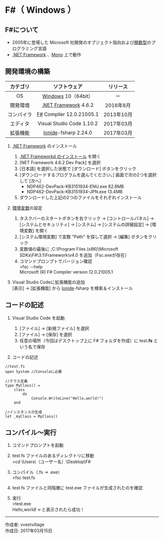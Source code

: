 # F\#（ Windows ）

## F#について

* 2005年に登場した Microsoft 社開発のオブジェクト指向および[関数型](http://bit.ly/1KTmmNW)のプログラミング言語
* [.NET Framework](https://ja.wikipedia.org/wiki/.NET_Framework) 、[Mono](http://bit.ly/2l5Mzx1) 上で動作

## 開発環境の構築

|カテゴリ|ソフトウェア|リリース|
|:--:|:--:|:--:|
|OS|[Windows](https://ja.wikipedia.org/wiki/Microsoft_Windows) 10（64bit）|ー|
|開発環境|[.NET Framework](https://ja.wikipedia.org/wiki/.NET_Framework) 4.6.2|2016年8月|
|コンパイラ|[F#](https://ja.wikipedia.org/wiki/F_Sharp) Compiler 12.0.21005.1|2013年10月|
|エディタ|Visual Studio Code 1.10.2|2017年03月|
|拡張機能|[Ionide](http://ionide.io/)-fsharp 2.24.0|2017年03月|

1. [.NET Framework](https://ja.wikipedia.org/wiki/.NET_Framework) のインストール
    1. [.NET Frameworkd のインストール](https://msdn.microsoft.com/ja-jp/library/5a4x27ek(v=vs.110).aspx) を開く
    1. [NET Framework 4.6.2 Dev Pack] を選択
    1. [日本語] を選択した状態で [ダウンロード] ボタンをクリック
    1. [ダウンロードするプログラムを選んでください。] 画面で次の2つを選択して [次へ]
        * NDP462-DevPack-KB3151934-ENU.exe 82.8MB
        * NDP462-DevPack-KB3151934-JPN.exe 13.4MB
    1. ダウンロードした上記の2つのファイルをそれぞれインストール

1. [環境変数](http://bit.ly/2lCIAgK)の設定  
    1. タスクバーのスタートボタンを右クリック → [コントロールパネル] → [システムとセキュリティ] → [システム] → [システムの詳細設定] → [環境変数] を開く
    1. [システム環境変数] で変数 "Path" を探して選択 → [編集] ボタンをクリック
    1. 変数値の最後に ;C:\Program Files (x86)\Microsoft SDKs\F#\3.1\Framework\v4.0 を追加（Fsc.exeが存在）
    1. コマンドプロンプトでバージョン確認  
        \>fsc --help  
        Microsoft (R) F# Compiler version 12.0.21005.1

1. Visual Studio Codeに拡張機能の追加  
    [表示] → [拡張機能] から [Ionide](http://ionide.io/)-fsharp を検索＆インストール

## コードの記述

1. Visual Studio Code を起動
    1. [ファイル] → [新規ファイル] を選択
    1. [ファイル] → [保存] を選択
    1. 任意の場所（今回はデスクトップ上に F# フォルダを作成）に test<b>.fs</b> という名で保存

1. コードの記述
```
//test.fs
open System //Consoleに必要

//クラス定義
type MyClass() =
    class
        do
            Console.WriteLine("Hello,world!")
    end

//インスタンスの生成
let _myClass = MyClass()
```

## コンパイル〜実行

1. コマンドプロンプトを起動

1. test.fs ファイルのあるディレクトリに移動  
\>cd \Users\（ユーザー名）\Desktop\F#

1. コンパイル（.fs → .exe）  
\>fsc test.fs

1. test.fs ファイルと同階層に test.exe ファイルが生成されたのを確認

1. 実行  
\>test.exe  
Hello,world! ←と表示されたら成功！

***
作成者: vvestvillage  
作成日: 2017年03月15日
